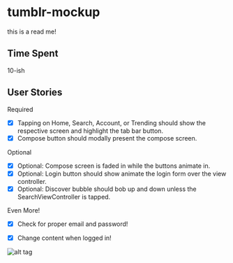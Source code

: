 tumblr-mockup
=============
 this is a read me!


Time Spent
-
10-ish

User Stories
-
  
Required
  * [x] Tapping on Home, Search, Account, or Trending should show the respective screen and highlight the tab bar button.
  * [x] Compose button should modally present the compose screen.
  
Optional
  * [x] Optional: Compose screen is faded in while the buttons animate in.
  * [x] Optional: Login button should show animate the login form over the view controller.
  * [x] Optional: Discover bubble should bob up and down unless the SearchViewController is tapped.

Even More!
  * [x] Check for proper email and password!
  * [x] Change content when logged in!
  

![alt tag](tumblergif.gif)
